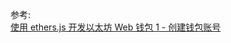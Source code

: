 

参考:   
[使用 ethers.js 开发以太坊 Web 钱包 1 - 创建钱包账号](https://learnblockchain.cn/2018/10/25/eth-web-wallet_1/)
